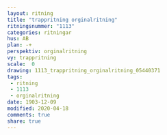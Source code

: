 ```yaml
---
layout: ritning
title: "trappritning orginalritning"
ritningsnummer: "1113"
categories: ritningar
hus: AB
plan: -+
perspektiv: orginalritning
vy: trappritning
scale:  0
drawing: 1113_trappritning_orginalritning_05440371
tags:
 - ritning
 - 1113
 - orginalritning
date: 1903-12-09
modified: 2020-04-18
comments: true
share: true
---
```

